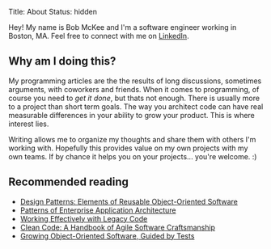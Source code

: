 Title: About
Status: hidden

Hey!  My name is Bob McKee and I'm a software engineer working in Boston, MA.  Feel free to connect with me on [LinkedIn][].

## Why am I doing this?

My programming articles are the the results of long discussions, sometimes arguments, with coworkers and friends.  When it comes to programming, of course you need to *get it done*, but thats not enough.  There is usually more to a project than short term goals.  The way you architect code can have real measurable differences in your ability to grow your product.  This is where interest lies.

Writing allows me to organize my thoughts and share them with others I'm working with.  Hopefully this provides value on my own projects with my own teams.  If by chance it helps you on your projects... you're welcome.  :)

## Recommended reading

- [Design Patterns: Elements of Reusable Object-Oriented Software](http://amzn.com/B000SEIBB8)
- [Patterns of Enterprise Application Architecture](http://amzn.com/B000OZ0NAI)
- [Working Effectively with Legacy Code](http://amzn.com/B005OYHF0A)
- [Clean Code: A Handbook of Agile Software Craftsmanship](http://amzn.com/B001GSTOAM)
- [Growing Object-Oriented Software, Guided by Tests](http://amzn.com/B002TIOYVW)

[LinkedIn]: http://www.linkedin.com/in/bywires/